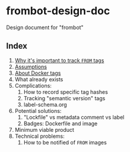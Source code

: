 # frombot-design-doc
Design document for "frombot"

## Index
1. [Why it's important to track `FROM` tags](why.md)
2. [Assumptions](assumptions.md)
3. [About Docker tags](docker-tags.md)
4. What already exists
5. Complications:
   1. How to record specific tag hashes
   2. Tracking "semantic version" tags
   3. label-schema.org
6. Potential solutions:
   1. "Lockfile" vs metadata comment vs label
   2. Badges: Dockerfile and image
7. Minimum viable product
8. Technical problems:
   1. How to be notified of `FROM` images
